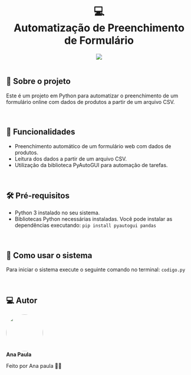 <h1 align="center">
  💻<br>Automatização de Preenchimento de Formulário
</h1>
<div align="center">
  <img src="https://img.shields.io/badge/python-3670A0?style=for-the-badge&logo=python&logoColor=ffdd54">
 </div>

<br>

## 📃 Sobre o projeto
<p>Este é um projeto em Python para automatizar o preenchimento de um formulário online com dados de produtos a partir de um arquivo CSV.</p>

<br>

## 🚀 Funcionalidades
- Preenchimento automático de um formulário web com dados de produtos.
- Leitura dos dados a partir de um arquivo CSV.
- Utilização da biblioteca PyAutoGUI para automação de tarefas.

<br>

## 🛠 Pré-requisitos
- Python 3 instalado no seu sistema.
- Bibliotecas Python necessárias instaladas. Você pode instalar as dependências executando:
  `pip install pyautogui pandas`

<br>

## 📝 Como usar o sistema
Para iniciar o sistema execute o seguinte comando no terminal:
`codigo.py`

<br>

<h2> 💻 Autor</h2>

 <img style="border-radius: 50%;" src="https://avatars.githubusercontent.com/u/149811410?s=400&u=bb09c5d7f36aed097c3d8654b8d445ee587ed4b1&v=4" width="100px;" alt=""/>
 <br />
 <b>Ana Paula</b>


Feito por Ana paula 👋🏽 
